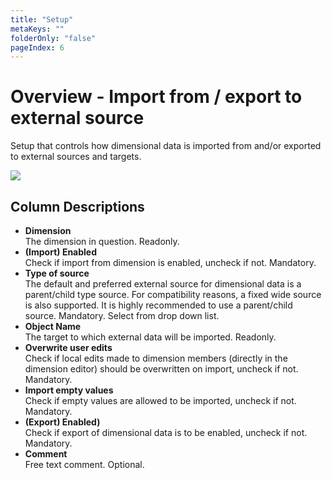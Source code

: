 ```yaml
---
title: "Setup"
metaKeys: ""
folderOnly: "false"
pageIndex: 6
---
```

# Overview - Import from / export to external source

Setup that controls how dimensional data is imported from and/or exported to external sources and targets.

![](https://profitbasedocs.blob.core.windows.net/enduserhelp/images/DimensionSetup.JPG)

## Column Descriptions

- **Dimension**<br/>
The dimension in question. Readonly.
- **(Import) Enabled**<br/>
Check if import from dimension is enabled, uncheck if not. Mandatory.
- **Type of source**<br/>
The default and preferred external source for dimensional data is a parent/child type source. For compatibility reasons, a fixed wide source is also supported. It is highly recommended to use a parent/child source. Mandatory. Select from drop down list.
- **Object Name**<br/>
The target to which external data will be imported. Readonly.
- **Overwrite user edits**<br/>
Check if local edits made to dimension members (directly in the dimension editor) should be overwritten on import, uncheck if not. Mandatory.
- **Import empty values**<br/>
Check if empty values are allowed to be imported, uncheck if not. Mandatory.
- **(Export) Enabled)**<br/>
Check if export of dimensional data is to be enabled, uncheck if not. Mandatory.
- **Comment**<br/>
Free text comment. Optional.
